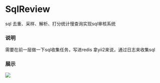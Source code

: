 # SqlReview
sql 去重、采样、解析、打分统计慢查询实现sql审核系统
### 说明
需要在前一层做一下sql收集任务，写进redis
拿yii2来说，通过日志来收集sql
### 展示
![](https://github.com/qieangel2013/SqlReview/blob/master/1.png)
